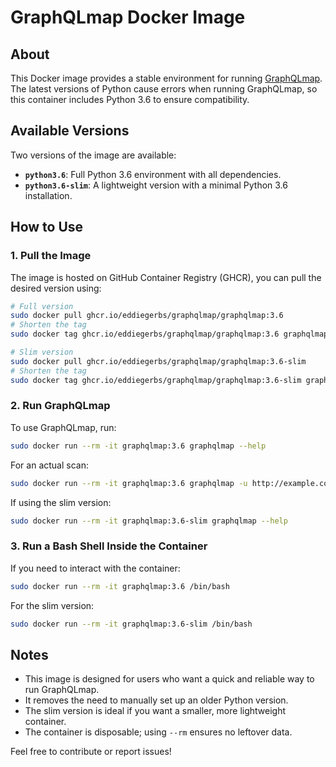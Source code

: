 # GraphQLmap Docker Image

## About
This Docker image provides a stable environment for running [GraphQLmap](https://github.com/swisskyrepo/GraphQLmap). The latest versions of Python cause errors when running GraphQLmap, so this container includes Python 3.6 to ensure compatibility.

## Available Versions
Two versions of the image are available:
- **`python3.6`**: Full Python 3.6 environment with all dependencies.
- **`python3.6-slim`**: A lightweight version with a minimal Python 3.6 installation.

## How to Use

### **1. Pull the Image**
The image is hosted on GitHub Container Registry (GHCR), you can pull the desired version using:
```sh
# Full version
sudo docker pull ghcr.io/eddiegerbs/graphqlmap/graphqlmap:3.6
# Shorten the tag
sudo docker tag ghcr.io/eddiegerbs/graphqlmap/graphqlmap:3.6 graphqlmap:3.6

# Slim version
sudo docker pull ghcr.io/eddiegerbs/graphqlmap/graphqlmap:3.6-slim
# Shorten the tag
sudo docker tag ghcr.io/eddiegerbs/graphqlmap/graphqlmap:3.6-slim graphqlmap:3.6-slim

```

### **2. Run GraphQLmap**
To use GraphQLmap, run:
```sh
sudo docker run --rm -it graphqlmap:3.6 graphqlmap --help
```
For an actual scan:
```sh
sudo docker run --rm -it graphqlmap:3.6 graphqlmap -u http://example.com/graphql
```

If using the slim version:
```sh
sudo docker run --rm -it graphqlmap:3.6-slim graphqlmap --help
```

### **3. Run a Bash Shell Inside the Container**
If you need to interact with the container:
```sh
sudo docker run --rm -it graphqlmap:3.6 /bin/bash
```
For the slim version:
```sh
sudo docker run --rm -it graphqlmap:3.6-slim /bin/bash
```

## Notes
- This image is designed for users who want a quick and reliable way to run GraphQLmap.
- It removes the need to manually set up an older Python version.
- The slim version is ideal if you want a smaller, more lightweight container.
- The container is disposable; using `--rm` ensures no leftover data.

Feel free to contribute or report issues!

